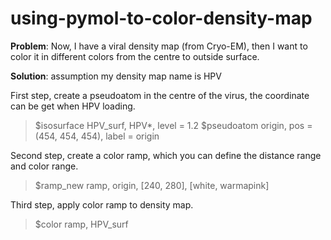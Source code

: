 # using-pymol-to-color-density-map

**Problem**: 
Now, I have a viral density map (from Cryo-EM), then I want to color it in different colors from the centre to outside surface.


**Solution**:
assumption my density map name is HPV

First step, create a pseudoatom in the centre of the virus, the coordinate can be get when HPV loading.

>$isosurface HPV_surf, HPV*, level = 1.2
>$pseudoatom origin, pos = (454, 454, 454), label = origin

Second step, create a color ramp, which you can define the distance range and color range.

>$ramp_new ramp, origin, [240, 280], [white, warmapink]

Third step, apply color ramp to density map.

>$color ramp, HPV_surf
